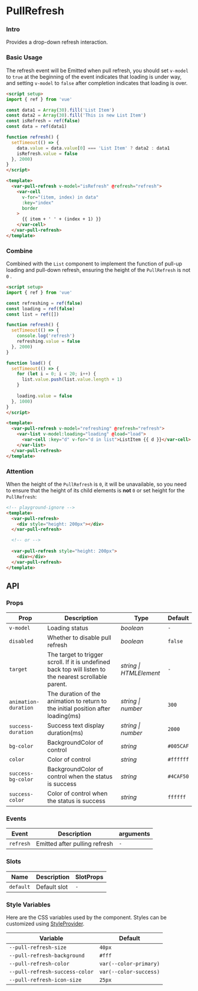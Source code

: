# PullRefresh

### Intro

Provides a drop-down refresh interaction.

### Basic Usage

The refresh event will be Emitted when pull refresh, you should set `v-model` to `true` at the beginning of the event
indicates that loading is under way, and setting `v-model` to `false` after completion indicates that loading is over.

```html
<script setup>
import { ref } from 'vue'

const data1 = Array(30).fill('List Item')
const data2 = Array(30).fill('This is new List Item')
const isRefresh = ref(false)
const data = ref(data1)

function refresh() {
  setTimeout(() => {
    data.value = data.value[0] === 'List Item' ? data2 : data1
    isRefresh.value = false
  }, 2000)
}
</script>

<template>
  <var-pull-refresh v-model="isRefresh" @refresh="refresh">
    <var-cell
      v-for="(item, index) in data"
      :key="index"
      border
    >
      {{ item + ' ' + (index + 1) }}
    </var-cell>
  </var-pull-refresh>
</template>
```

### Combine

Combined with the `List` component to implement the function of pull-up loading and pull-down refresh, ensuring the height of the `PullRefresh` is not `0` .

```html
<script setup>
import { ref } from 'vue'

const refreshing = ref(false)
const loading = ref(false)
const list = ref([])

function refresh() {
  setTimeout(() => {
    console.log('refresh')
    refreshing.value = false
  }, 2000)
}

function load() {
  setTimeout(() => {
    for (let i = 0; i < 20; i++) {
      list.value.push(list.value.length + 1)
    }
    
    loading.value = false
  }, 1000)
}
</script>

<template>
  <var-pull-refresh v-model="refreshing" @refresh="refresh">
    <var-list v-model:loading="loading" @load="load">
      <var-cell :key="d" v-for="d in list">ListItem {{ d }}</var-cell>
    </var-list>
  </var-pull-refresh>
</template>
```

### Attention

When the height of the `PullRefresh` is `0`, it will be unavailable, so you need to ensure that the height of its child elements is **not** `0` or set height for the `PullRefresh`:

```html
<!-- playground-ignore -->
<template>
  <var-pull-refresh>
    <div style="height: 200px"></div>
  </var-pull-refresh>

  <!-- or -->
  
  <var-pull-refresh style="height: 200px">
    <div></div>
  </var-pull-refresh>
</template>
```

## API

### Props

| Prop | Description | Type | Default |
| ----- | -------------- | -------- | ---------- |
| `v-model` | Loading status | _boolean_ | `-` |
| `disabled` | Whether to disable pull refresh | _boolean_ | `false` |
| `target` | The target to trigger scroll. If it is undefined back top will listen to the nearest scrollable parent. | _string \| HTMLElement_     | `-` |
| `animation-duration` | The duration of the animation to return to the initial position after loading(ms) | _string \| number_ | `300` |
| `success-duration` | Success text display duration(ms) | _string \| number_ | `2000` |
| `bg-color` | BackgroundColor of control | _string_ | `#005CAF` |
| `color` | Color of control | _string_ | `#ffffff` |
| `success-bg-color` | BackgroundColor of control when the status is success | _string_ | `#4CAF50` |
| `success-color` | Color of control when the status is success | _string_ | `ffffff` |

### Events

| Event | Description | arguments |
| ----- | -------------- | -------- | 
| `refresh` | Emitted after pulling refresh | `-` |

### Slots

| Name | Description | SlotProps |
| ----- | -------------- | -------- | 
| `default` | Default slot | `-` |

### Style Variables
Here are the CSS variables used by the component. Styles can be customized using [StyleProvider](#/en-US/style-provider).

| Variable | Default |
| --- | --- |
| `--pull-refresh-size` | `40px` |
| `--pull-refresh-background` | `#fff` |
| `--pull-refresh-color` | `var(--color-primary)` |
| `--pull-refresh-success-color` | `var(--color-success)` |
| `--pull-refresh-icon-size` | `25px` |
